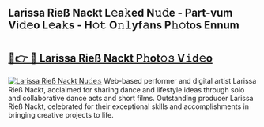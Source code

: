 ## Larissa Rieß Nackt L𝚎a𝚔ed N𝚞𝚍e - Part-vum Vi𝚍𝚎o L𝚎a𝚔s - H𝚘𝚝 O𝚗𝚕yf𝚊ns P𝚑𝚘tos Ennum

# <h2><a href="http://kf5wsm.oniu.top/?m=Larissa+Rie%c3%9f+Nackt">🔗👉 🔴 Larissa Rieß Nackt P𝚑ot𝚘𝚜 V𝚒d𝚎o</a></h2>

[![Larissa Rieß Nackt Nu𝚍e𝚜](https://i.imgur.com/0qMVB7G.gif)](http://kf5wsm.oniu.top/?m=Larissa+Rie%c3%9f+Nackt)
Web-based performer and digital artist Larissa Rieß Nackt, acclaimed for sharing dance and lifestyle ideas through solo and collaborative dance acts and short films. Outstanding producer Larissa Rieß Nackt, celebrated for their exceptional skills and accomplishments in bringing creative projects to life.  
